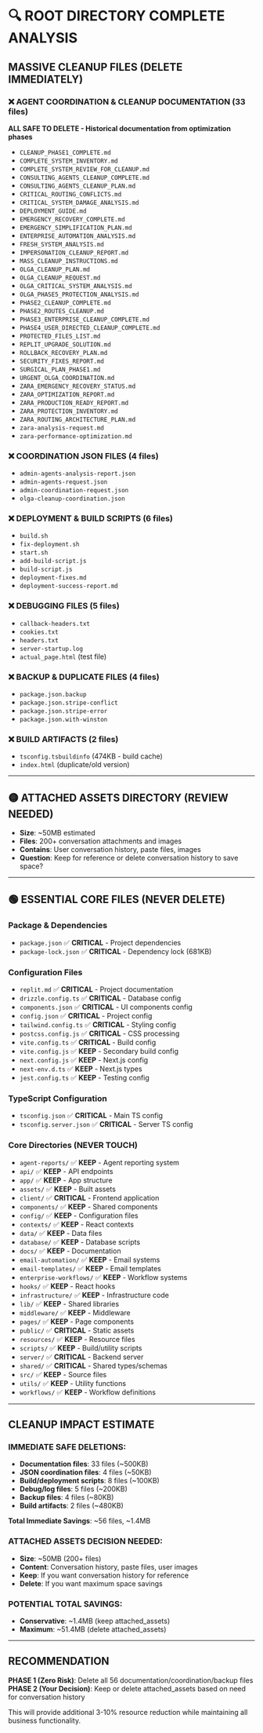 # 🔍 ROOT DIRECTORY COMPLETE ANALYSIS

## **MASSIVE CLEANUP FILES (DELETE IMMEDIATELY)**

### **❌ AGENT COORDINATION & CLEANUP DOCUMENTATION (33 files)**
**ALL SAFE TO DELETE - Historical documentation from optimization phases**

- `CLEANUP_PHASE1_COMPLETE.md`
- `COMPLETE_SYSTEM_INVENTORY.md` 
- `COMPLETE_SYSTEM_REVIEW_FOR_CLEANUP.md`
- `CONSULTING_AGENTS_CLEANUP_COMPLETE.md`
- `CONSULTING_AGENTS_CLEANUP_PLAN.md`
- `CRITICAL_ROUTING_CONFLICTS.md`
- `CRITICAL_SYSTEM_DAMAGE_ANALYSIS.md`
- `DEPLOYMENT_GUIDE.md`
- `EMERGENCY_RECOVERY_COMPLETE.md`
- `EMERGENCY_SIMPLIFICATION_PLAN.md`
- `ENTERPRISE_AUTOMATION_ANALYSIS.md`
- `FRESH_SYSTEM_ANALYSIS.md`
- `IMPERSONATION_CLEANUP_REPORT.md`
- `MASS_CLEANUP_INSTRUCTIONS.md`
- `OLGA_CLEANUP_PLAN.md`
- `OLGA_CLEANUP_REQUEST.md`
- `OLGA_CRITICAL_SYSTEM_ANALYSIS.md`
- `OLGA_PHASE5_PROTECTION_ANALYSIS.md`
- `PHASE2_CLEANUP_COMPLETE.md`
- `PHASE2_ROUTES_CLEANUP.md`
- `PHASE3_ENTERPRISE_CLEANUP_COMPLETE.md`
- `PHASE4_USER_DIRECTED_CLEANUP_COMPLETE.md`
- `PROTECTED_FILES_LIST.md`
- `REPLIT_UPGRADE_SOLUTION.md`
- `ROLLBACK_RECOVERY_PLAN.md`
- `SECURITY_FIXES_REPORT.md`
- `SURGICAL_PLAN_PHASE1.md`
- `URGENT_OLGA_COORDINATION.md`
- `ZARA_EMERGENCY_RECOVERY_STATUS.md`
- `ZARA_OPTIMIZATION_REPORT.md`
- `ZARA_PRODUCTION_READY_REPORT.md`
- `ZARA_PROTECTION_INVENTORY.md`
- `ZARA_ROUTING_ARCHITECTURE_PLAN.md`
- `zara-analysis-request.md`
- `zara-performance-optimization.md`

### **❌ COORDINATION JSON FILES (4 files)**
- `admin-agents-analysis-report.json`
- `admin-agents-request.json`
- `admin-coordination-request.json`
- `olga-cleanup-coordination.json`

### **❌ DEPLOYMENT & BUILD SCRIPTS (6 files)**
- `build.sh`
- `fix-deployment.sh`
- `start.sh`
- `add-build-script.js`
- `build-script.js`
- `deployment-fixes.md`
- `deployment-success-report.md`

### **❌ DEBUGGING FILES (5 files)**
- `callback-headers.txt`
- `cookies.txt`
- `headers.txt`
- `server-startup.log`
- `actual_page.html` (test file)

### **❌ BACKUP & DUPLICATE FILES (4 files)**
- `package.json.backup`
- `package.json.stripe-conflict`
- `package.json.stripe-error`
- `package.json.with-winston`

### **❌ BUILD ARTIFACTS (2 files)**
- `tsconfig.tsbuildinfo` (474KB - build cache)
- `index.html` (duplicate/old version)

---

## **🟡 ATTACHED ASSETS DIRECTORY (REVIEW NEEDED)**
- **Size**: ~50MB estimated
- **Files**: 200+ conversation attachments and images
- **Contains**: User conversation history, paste files, images
- **Question**: Keep for reference or delete conversation history to save space?

---

## **🟢 ESSENTIAL CORE FILES (NEVER DELETE)**

### **Package & Dependencies**
- `package.json` ✅ **CRITICAL** - Project dependencies
- `package-lock.json` ✅ **CRITICAL** - Dependency lock (681KB)

### **Configuration Files**
- `replit.md` ✅ **CRITICAL** - Project documentation
- `drizzle.config.ts` ✅ **CRITICAL** - Database config
- `components.json` ✅ **CRITICAL** - UI components config
- `config.json` ✅ **CRITICAL** - Project config
- `tailwind.config.ts` ✅ **CRITICAL** - Styling config
- `postcss.config.js` ✅ **CRITICAL** - CSS processing
- `vite.config.ts` ✅ **CRITICAL** - Build config
- `vite.config.js` ✅ **KEEP** - Secondary build config
- `next.config.js` ✅ **KEEP** - Next.js config
- `next-env.d.ts` ✅ **KEEP** - Next.js types
- `jest.config.ts` ✅ **KEEP** - Testing config

### **TypeScript Configuration**
- `tsconfig.json` ✅ **CRITICAL** - Main TS config
- `tsconfig.server.json` ✅ **CRITICAL** - Server TS config

### **Core Directories (NEVER TOUCH)**
- `agent-reports/` ✅ **KEEP** - Agent reporting system
- `api/` ✅ **KEEP** - API endpoints
- `app/` ✅ **KEEP** - App structure
- `assets/` ✅ **KEEP** - Built assets
- `client/` ✅ **CRITICAL** - Frontend application
- `components/` ✅ **KEEP** - Shared components
- `config/` ✅ **KEEP** - Configuration files
- `contexts/` ✅ **KEEP** - React contexts
- `data/` ✅ **KEEP** - Data files
- `database/` ✅ **KEEP** - Database scripts
- `docs/` ✅ **KEEP** - Documentation
- `email-automation/` ✅ **KEEP** - Email systems
- `email-templates/` ✅ **KEEP** - Email templates
- `enterprise-workflows/` ✅ **KEEP** - Workflow systems
- `hooks/` ✅ **KEEP** - React hooks
- `infrastructure/` ✅ **KEEP** - Infrastructure code
- `lib/` ✅ **KEEP** - Shared libraries
- `middleware/` ✅ **KEEP** - Middleware
- `pages/` ✅ **KEEP** - Page components
- `public/` ✅ **CRITICAL** - Static assets
- `resources/` ✅ **KEEP** - Resource files
- `scripts/` ✅ **KEEP** - Build/utility scripts
- `server/` ✅ **CRITICAL** - Backend server
- `shared/` ✅ **CRITICAL** - Shared types/schemas
- `src/` ✅ **KEEP** - Source files
- `utils/` ✅ **KEEP** - Utility functions
- `workflows/` ✅ **KEEP** - Workflow definitions

---

## **CLEANUP IMPACT ESTIMATE**

### **IMMEDIATE SAFE DELETIONS:**
- **Documentation files**: 33 files (~500KB)
- **JSON coordination files**: 4 files (~50KB) 
- **Build/deployment scripts**: 8 files (~100KB)
- **Debug/log files**: 5 files (~200KB)
- **Backup files**: 4 files (~80KB)
- **Build artifacts**: 2 files (~480KB)

**Total Immediate Savings**: ~56 files, ~1.4MB

### **ATTACHED ASSETS DECISION NEEDED:**
- **Size**: ~50MB (200+ files)
- **Content**: Conversation history, paste files, user images
- **Keep**: If you want conversation history for reference
- **Delete**: If you want maximum space savings

### **POTENTIAL TOTAL SAVINGS:**
- **Conservative**: ~1.4MB (keep attached_assets)
- **Maximum**: ~51.4MB (delete attached_assets)

---

## **RECOMMENDATION**

**PHASE 1 (Zero Risk)**: Delete all 56 documentation/coordination/backup files
**PHASE 2 (Your Decision)**: Keep or delete attached_assets based on need for conversation history

This will provide additional 3-10% resource reduction while maintaining all business functionality.
